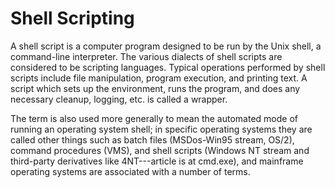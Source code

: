 # Shell Scripting


A shell script is a computer program designed to be run by the Unix
shell, a command-line interpreter. The various dialects of shell scripts
are considered to be scripting languages. Typical operations performed
by shell scripts include file manipulation, program execution, and
printing text. A script which sets up the environment, runs the program,
and does any necessary cleanup, logging, etc. is called a wrapper.

The term is also used more generally to mean the automated mode of
running an operating system shell; in specific operating systems they
are called other things such as batch files (MSDos-Win95 stream, OS/2),
command procedures (VMS), and shell scripts (Windows NT stream and
third-party derivatives like 4NT---article is at cmd.exe), and mainframe
operating systems are associated with a number of terms.

